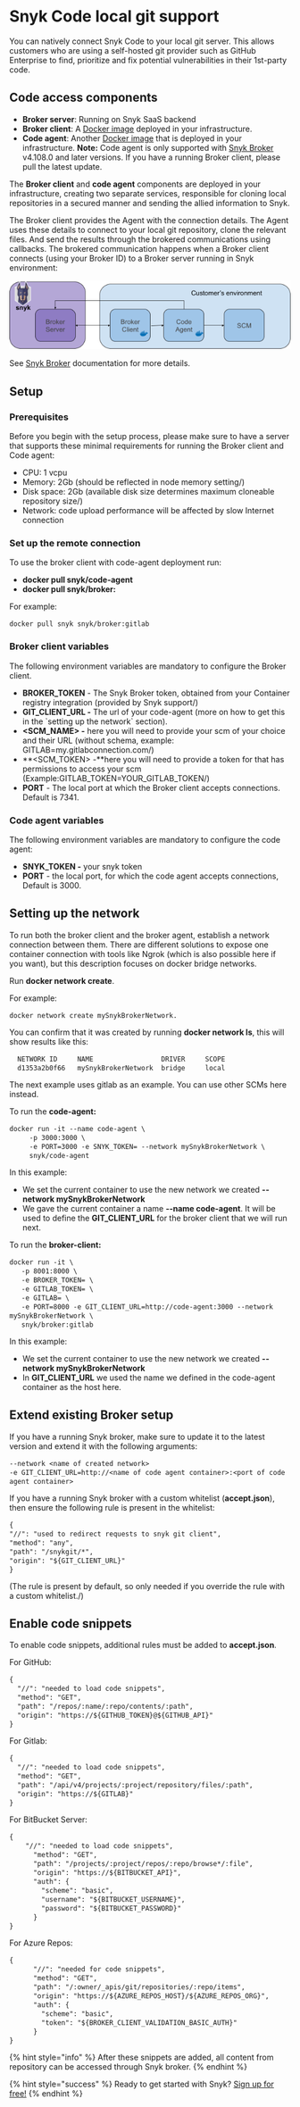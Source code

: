 # Snyk Code local git support

You can natively connect Snyk Code to your local git server. This allows customers who are using a self-hosted git provider such as GitHub Enterprise to find, prioritize and fix potential vulnerabilities in their 1st-party code.

## Code access components

* **Broker server**: Running on Snyk SaaS backend
* **Broker client**: A [Docker image](https://hub.docker.com/r/snyk/broker/) deployed in your infrastructure.
* **Code agent**: Another [Docker image](https://hub.docker.com/r/snyk/code-agent/) that is deployed in your infrastructure. **Note:** Code agent is only supported with [Snyk Broker](integrations/snyk-broker/) v4.108.0 and later versions. If you have a running Broker client, please pull the latest update.

The **Broker client** and **code agent** components are deployed in your infrastructure, creating two separate services, responsible for cloning local repositories in a secured manner and sending the allied information to Snyk.

The Broker client provides the Agent with the connection details. The Agent uses these details to connect to your local git repository, clone the relevant files. And send the results through the brokered communications using callbacks. The brokered communication happens when a Broker client connects \(using your Broker ID\) to a Broker server running in Snyk environment:

![](../.gitbook/assets/local-git.png)

See [Snyk Broker](integrations/snyk-broker/broker-introduction/) documentation for more details.

## Setup

### Prerequisites

Before you begin with the setup process, please make sure to have a server that supports these minimal requirements for running the Broker client and Code agent:

* CPU:  1 vcpu
* Memory:  2Gb \(should be reflected in node memory setting\/)
* Disk space: 2Gb \(available disk size determines maximum cloneable repository size\/)
* Network: code upload performance will be affected by slow Internet connection

### Set up the remote connection

To use the broker client with code-agent deployment run:

* **docker pull snyk/code-agent**
* **docker pull snyk/broker:** 

For example:

```text
docker pull snyk snyk/broker:gitlab
```

### Broker client variables

The following environment variables are mandatory to configure the Broker client.

* **BROKER\_TOKEN** - The Snyk Broker token, obtained from your Container registry integration \(provided by Snyk support\/)
* **GIT\_CLIENT\_URL -** The url of your code-agent \(more on how to get this in the \`setting up the network\` section\).
* **&lt;SCM\_NAME&gt; -** here you will need to provide your scm of your choice and their URL \(without schema, example: GITLAB=my.gitlabconnection.com\/)
* **&lt;SCM\_TOKEN&gt; -**here you will need to provide a token for that has permissions to access your scm \(Example:GITLAB\_TOKEN=YOUR\_GITLAB\_TOKEN\/)
* **PORT** - The local port at which the Broker client accepts connections. Default is 7341.

### Code agent variables

The following environment variables are mandatory to configure the code agent:

* **SNYK\_TOKEN -**  your snyk token
* **PORT** - the local port, for which the code agent accepts connections, Default is 3000.

## Setting up the network

To run both the broker client and the broker agent, establish a network connection between them. There are different solutions to expose one container connection with tools like Ngrok \(which is also possible here if you want\), but this description focuses on docker bridge networks.

Run **docker network create**.

For example:

```text
docker network create mySnykBrokerNetwork.
```

You can confirm that it was created by running **docker network ls**, this will show results like this:

```text
  NETWORK ID     NAME                 DRIVER     SCOPE
  d1353a2b0f66   mySnykBrokerNetwork  bridge     local
```

The next example uses gitlab as an example. You can use other SCMs here instead.

To run the **code-agent:**

```text
docker run -it --name code-agent \
     -p 3000:3000 \
     -e PORT=3000 -e SNYK_TOKEN= --network mySnykBrokerNetwork \ 
     snyk/code-agent
```

In this example:

* We set the current container to use the new network we created **--network mySnykBrokerNetwork**
* We gave the current container a name  **--name code-agent**. It will be used to define the **GIT\_CLIENT\_URL** for the broker client that we will run next.

To run the **broker-client:**

```text
docker run -it \
   -p 8001:8000 \
   -e BROKER_TOKEN= \
   -e GITLAB_TOKEN= \
   -e GITLAB= \
   -e PORT=8000 -e GIT_CLIENT_URL=http://code-agent:3000 --network mySnykBrokerNetwork \
   snyk/broker:gitlab
```

In this example:

* We set the current container to use the new network we created **--network mySnykBrokerNetwork** 
* In **GIT\_CLIENT\_URL**  we used the name we defined in the code-agent container as the host here.

## Extend existing Broker setup

If you have a running Snyk broker, make sure to update it to the latest version and extend it with the following arguments:

```text
--network <name of created network>
-e GIT_CLIENT_URL=http://<name of code agent container>:<port of code agent container>
```

If you have a running Snyk broker with a custom whitelist \(**accept.json**\), then ensure the following rule is present in the whitelist:

```text
{
"//": "used to redirect requests to snyk git client",
"method": "any",
"path": "/snykgit/*",
"origin": "${GIT_CLIENT_URL}"
}
```

\(The rule is present by default, so only needed if you override the rule with a custom whitelist.\/)

## Enable code snippets

To enable code snippets, additional rules must be added to **accept.json**.

For GitHub:

```text
{
  "//": "needed to load code snippets",
  "method": "GET",
  "path": "/repos/:name/:repo/contents/:path",
  "origin": "https://${GITHUB_TOKEN}@${GITHUB_API}"
}
```

For Gitlab:

```text
{
  "//": "needed to load code snippets",
  "method": "GET",
  "path": "/api/v4/projects/:project/repository/files/:path",
  "origin": "https://${GITLAB}"
}
```

For BitBucket Server:

```text
{
    "//": "needed to load code snippets",
      "method": "GET",
      "path": "/projects/:project/repos/:repo/browse*/:file",
      "origin": "https://${BITBUCKET_API}",
      "auth": {
        "scheme": "basic",
        "username": "${BITBUCKET_USERNAME}",
        "password": "${BITBUCKET_PASSWORD}"
      }
}
```

For Azure Repos:

```text
{
      "//": "needed for code snippets",
      "method": "GET",
      "path": "/:owner/_apis/git/repositories/:repo/items",
      "origin": "https://${AZURE_REPOS_HOST}/${AZURE_REPOS_ORG}",
      "auth": {
        "scheme": "basic",
        "token": "${BROKER_CLIENT_VALIDATION_BASIC_AUTH}"
      }
}
```

{% hint style="info" %}
After these snippets are added, all content from repository can be accessed through Snyk broker.
{% endhint %}

{% hint style="success" %}
Ready to get started with Snyk? [Sign up for free!](https://snyk.io/login?cta=sign-up&loc=footer&page=support_docs_page)
{% endhint %}

